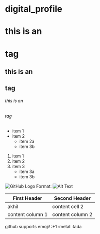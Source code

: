 # digital_profile
# this is an <h1> tag
## this is an <h2> tag
###### this is an <h6> tag
  
  * item 1
  * item 2
     * item 2a
     * item 3b
  
  1. item 1
  2. item 2
  3. item 3
     * item 3a
     * item 3b

![GitHub Logo](/images/logo.png)
Format: ![Alt Text](url)

First Header | Second Header
------------ | -------------
akhil | content cell 2
content column 1 | content column 2

github supports emoji!
:+1 :metal :tada
